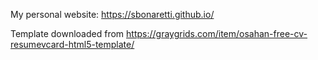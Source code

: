 My personal website: https://sbonaretti.github.io/   

Template downloaded from https://graygrids.com/item/osahan-free-cv-resumevcard-html5-template/
